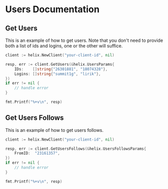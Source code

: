 # Users Documentation

## Get Users

This is an example of how to get users. Note that you don't need to provide both a list of ids and logins, one or the other will suffice.

```go
client := helix.NewClient("your-client-id", nil)

resp, err := client.GetUsers(&helix.UsersParams{
    IDs:    []string{"26301881", "18074328"},
    Logins: []string{"summit1g", "lirik"},
})
if err != nil {
    // handle error
}

fmt.Printf("%+v\n", resp)
```

## Get Users Follows

This is an example of how to get users follows.

```go
client := helix.NewClient("your-client-id", nil)

resp, err := client.GetUsersFollows(&helix.UsersFollowsParams{
    FromID:  "23161357",
})
if err != nil {
    // handle error
}

fmt.Printf("%+v\n", resp)
```
